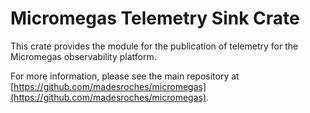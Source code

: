 # Micromegas Telemetry Sink Crate

This crate provides the module for the publication of telemetry for the Micromegas observability platform.

For more information, please see the main repository at [https://github.com/madesroches/micromegas](https://github.com/madesroches/micromegas).
